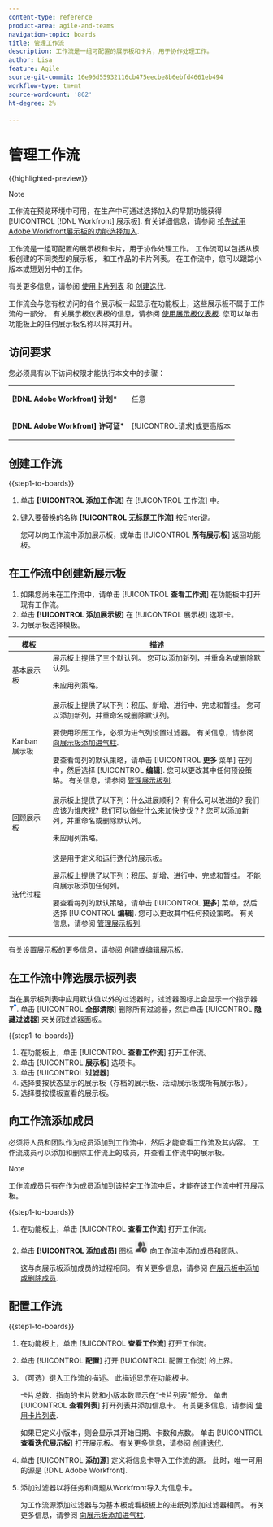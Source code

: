 ```yaml
---
content-type: reference
product-area: agile-and-teams
navigation-topic: boards
title: 管理工作流
description: 工作流是一组可配置的展示板和卡片，用于协作处理工作。
author: Lisa
feature: Agile
source-git-commit: 16e96d55932116cb475eecbe8b6ebfd4661eb494
workflow-type: tm+mt
source-wordcount: '862'
ht-degree: 2%

---
```


# 管理工作流

{{highlighted-preview}}

>[!NOTE]
>
>工作流在预览环境中可用，在生产中可通过选择加入的早期功能获得 [!UICONTROL [!DNL Workfront] 展示板]. 有关详细信息，请参阅 [抢先试用Adobe Workfront展示板的功能选择加入](/help/quicksilver/agile/get-started-with-boards/boards-early-feature-opt-in.md).

工作流是一组可配置的展示板和卡片，用于协作处理工作。 工作流可以包括从模板创建的不同类型的展示板， <span class="preview">和工作品的卡片列表。 在工作流中，您可以跟踪小版本或短划分中的工作。</span>

<span class="preview">有关更多信息，请参阅 [使用卡片列表](/help/quicksilver/agile/use-boards-agile-planning-tools/use-card-list.md) 和 [创建迭代](/help/quicksilver/agile/use-boards-agile-planning-tools/create-an-iteration.md).</span>

工作流会与您有权访问的各个展示板一起显示在功能板上，这些展示板不属于工作流的一部分。 有关展示板仪表板的信息，请参阅 [使用展示板仪表板](/help/quicksilver/agile/get-started-with-boards/use-boards-page.md). 您可以单击功能板上的任何展示板名称以将其打开。

## 访问要求

您必须具有以下访问权限才能执行本文中的步骤：

<table style="table-layout:auto"> 
 <col> 
 </col> 
 <col> 
 </col> 
 <tbody> 
  <tr> 
   <td role="rowheader"><strong>[!DNL Adobe Workfront] 计划*</strong></td> 
   <td> <p>任意</p> </td> 
  </tr> 
  <tr> 
   <td role="rowheader"><strong>[!DNL Adobe Workfront] 许可证*</strong></td> 
   <td> <p>[!UICONTROL请求]或更高版本</p> </td> 
  </tr> 
 </tbody> 
</table>

## 创建工作流

{{step1-to-boards}}

1. 单击 **[!UICONTROL 添加工作流]** 在 [!UICONTROL 工作流] 中。
1. 键入要替换的名称 **[!UICONTROL 无标题工作流]** 按Enter键。

   您可以向工作流中添加展示板，或单击 [!UICONTROL **所有展示板**] 返回功能板。

## 在工作流中创建新展示板

1. 如果您尚未在工作流中，请单击 [!UICONTROL **查看工作流**] 在功能板中打开现有工作流。
1. 单击 **[!UICONTROL 添加展示板]** 在 [!UICONTROL 展示板] 选项卡。
1. 为展示板选择模板。

| 模板 | 描述 |
|---------|----------|
| 基本展示板 | 展示板上提供了三个默认列。 您可以添加新列，并重命名或删除默认列。 <p>未应用列策略。 |
| Kanban 展示板 | 展示板上提供了以下列：积压、新增、进行中、完成和暂挂。 您可以添加新列，并重命名或删除默认列。<p>要使用积压工作，必须为进气列设置过滤器。 有关信息，请参阅 [向展示板添加进气柱](/help/quicksilver/agile/use-boards-agile-planning-tools/add-intake-column-to-board.md). <p>要查看每列的默认策略，请单击 [!UICONTROL **更多** 菜单] 在列中，然后选择 [!UICONTROL **编辑**]. 您可以更改其中任何预设策略。 有关信息，请参阅 [管理展示板列](/help/quicksilver/agile/get-started-with-boards/manage-board-columns.md). |
| 回顾展示板 | 展示板上提供了以下列：什么进展顺利？ 有什么可以改进的? 我们应该为谁庆祝? 我们可以做些什么来加快步伐？? 您可以添加新列，并重命名或删除默认列。 <p>未应用列策略。 |
| <span class="preview">迭代过程</span> | <span class="preview">这是用于定义和运行迭代的展示板。 <p>展示板上提供了以下列：积压、新增、进行中、完成和暂挂。 不能向展示板添加任何列。 <p>要查看每列的默认策略，请单击 [!UICONTROL **更多**] 菜单，然后选择 [!UICONTROL **编辑**]. 您可以更改其中任何预设策略。 有关信息，请参阅 [管理展示板列](/help/quicksilver/agile/get-started-with-boards/manage-board-columns.md).</span> |

有关设置展示板的更多信息，请参阅 [创建或编辑展示板](/help/quicksilver/agile/get-started-with-boards/create-edit-board.md).

## 在工作流中筛选展示板列表

当在展示板列表中应用默认值以外的过滤器时，过滤器图标上会显示一个指示器 ![已应用过滤器](assets/boards-filterapplied-30x30.png). 单击 [!UICONTROL **全部清除**] 删除所有过滤器，然后单击 [!UICONTROL **隐藏过滤器**] 来关闭过滤器面板。

{{step1-to-boards}}

1. 在功能板上，单击 [!UICONTROL **查看工作流**] 打开工作流。
1. 单击 [!UICONTROL **展示板**] 选项卡。
1. 单击 [!UICONTROL **过滤器**].
1. 选择要按状态显示的展示板（存档的展示板、活动展示板或所有展示板）。
1. 选择要按模板查看的展示板。

## 向工作流添加成员

必须将人员和团队作为成员添加到工作流中，然后才能查看工作流及其内容。 工作流成员可以添加和删除工作流上的成员，并查看工作流中的展示板。

>[!NOTE]
>
>工作流成员只有在作为成员添加到该特定工作流中后，才能在该工作流中打开展示板。

{{step1-to-boards}}

1. 在功能板上，单击 [!UICONTROL **查看工作流**] 打开工作流。
1. 单击 **[!UICONTROL 添加成员]** 图标 ![添加成员](assets/boards-addmember-spectrum-25x25.png) 向工作流中添加成员和团队。

   这与向展示板添加成员的过程相同。 有关更多信息，请参阅 [在展示板中添加或删除成员](/help/quicksilver/agile/get-started-with-boards/add-members-to-board.md).

<div class="preview">

## 配置工作流

{{step1-to-boards}}

1. 在功能板上，单击 [!UICONTROL **查看工作流**] 打开工作流。
1. 单击 [!UICONTROL **配置**] 打开 [!UICONTROL 配置工作流] 的上界。
1. （可选）键入工作流的描述。 此描述显示在功能板中。

   卡片总数、指向的卡片数和小版本数显示在“卡片列表”部分。 单击 [!UICONTROL **查看列表**] 打开列表并添加信息卡。 有关更多信息，请参阅 [使用卡片列表](/help/quicksilver/agile/use-boards-agile-planning-tools/use-card-list.md).

   如果已定义小版本，则会显示其开始日期、卡数和点数。 单击 [!UICONTROL **查看迭代展示板**] 打开展示板。 有关更多信息，请参阅 [创建迭代](/help/quicksilver/agile/use-boards-agile-planning-tools/create-an-iteration.md).

1. 单击 [!UICONTROL **添加源**] 定义将信息卡导入工作流的源。 此时，唯一可用的源是 [!DNL Adobe Workfront].
1. 添加过滤器以将任务和问题从Workfront导入为信息卡。

   为工作流源添加过滤器与为基本板或看板板上的进纸列添加过滤器相同。 有关更多信息，请参阅 [向展示板添加进气柱](/help/quicksilver/agile/use-boards-agile-planning-tools/add-intake-column-to-board.md).

</div>
